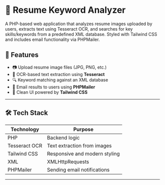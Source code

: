 # 📄 Resume Keyword Analyzer

A PHP-based web application that analyzes resume images uploaded by users, extracts text using Tesseract OCR, and searches for key skills/keywords from a predefined XML database. Styled with Tailwind CSS and includes email functionality via PHPMailer.

## 🚀 Features

- 📷 Upload resume image files (JPG, PNG, etc.)
- 🧠 OCR-based text extraction using **Tesseract**
- 🔍 Keyword matching against an XML database
- 📧 Email results to users using **PHPMailer**
- 🎨 Clean UI powered by **Tailwind CSS**

---

## 🛠️ Tech Stack

| Technology    | Purpose                      |
|---------------|------------------------------|
| PHP           | Backend logic                |
| Tesseract OCR | Text extraction from images  |
| Tailwind CSS  | Responsive and modern styling|
| XML           | XMLHttpRequests              |
| PHPMailer     | Sending email notifications  |

---
